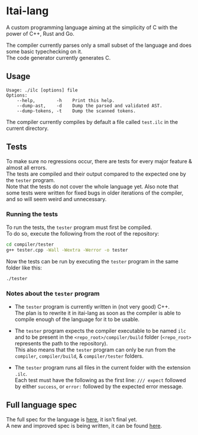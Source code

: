 # Itai-lang

A custom programming language aiming at the simplicity of C with the power of C++, Rust and Go.

The compiler currently parses only a small subset of the language and does some basic typechecking on it.\
The code generator currently generates C.

## Usage

```
Usage: ./ilc [options] file
Options:
	--help,        -h    Print this help.
	--dump-ast,    -d    Dump the parsed and validated AST.
	--dump-tokens, -t    Dump the scanned tokens.
```
The compiler currently compiles by default a file called `test.ilc` in the current directory.

## Tests

To make sure no regressions occur, there are tests for every major feature & almost all errors.\
The tests are compiled and their output compared to the expected one by the `tester` program.\
Note that the tests do not cover the whole language yet. Also note that some tests were written
for fixed bugs in older iterations of the compiler, and so will seem weird and unnecessary.

### Running the tests

To run the tests, the `tester` program must first be compiled.\
To do so, execute the following from the root of the repository:
```bash
cd compiler/tester
g++ tester.cpp -Wall -Wextra -Werror -o tester
```
Now the tests can be run by executing the `tester` program in the same folder like this:
```bash
./tester
```

### Notes about the `tester` program

* The `tester` program is currently written in (not very good) C++.\
  The plan is to rewrite it in itai-lang as soon as the compiler is able to
  compile enough of the language for it to be usable.

* The `tester` program expects the compiler executable to be named `ilc` and to be
  present in the `<repo_root>/compiler/build` folder (`<repo_root>` represents the path to the repository).\
  This also means that the `tester` program can only be run from the `compiler`, `compiler/build`, & `compiler/tester` folders.

* The `tester` program runs all files in the current folder with the extension `.ilc`.\
  Each test must have the following as the first line: `/// expect` followed by either `success`, or `error:` followed by the expected error message.

## Full language spec

The full spec for the language is [here](SPEC.md), it isn't final yet.\
A new and improved spec is being written, it can be found [here](new_spec.md).

